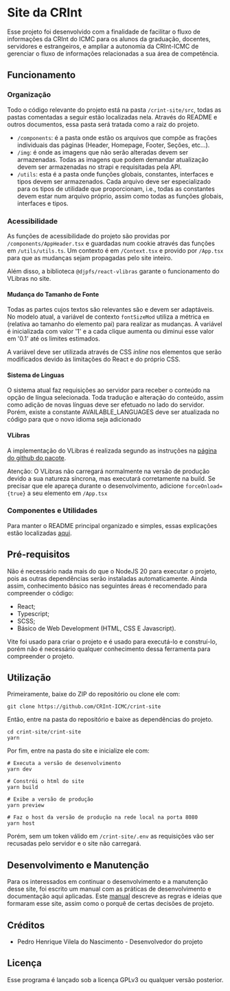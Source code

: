# Site da CRInt

Esse projeto foi desenvolvido com a finalidade de facilitar o fluxo de informações da CRInt do ICMC para os alunos da graduação, docentes, servidores e estrangeiros, e ampliar a autonomia da CRInt-ICMC de gerenciar o fluxo de informações relacionadas a sua área de competência.

## Funcionamento

### Organização

Todo o código relevante do projeto está na pasta `/crint-site/src`, todas as pastas comentadas a seguir estão localizadas nela. Através do README e outros documentos, essa pasta será tratada como a raiz do projeto.

- `/components`: é a pasta onde estão os arquivos que compõe as frações individuais das páginas (Header, Homepage, Footer, Seções, etc...).
- `/img`: é onde as imagens que não serão alteradas devem ser armazenadas. Todas as imagens que podem demandar atualização devem ser armazenadas no strapi e requisitadas pela API.
- `/utils`: esta é a pasta onde funções globais, constantes, interfaces e tipos devem ser armazenados. Cada arquivo deve ser especializado para os tipos de utilidade que proporcionam, i.e., todas as constantes devem estar num arquivo próprio, assim como todas as funções globais, interfaces e tipos.

### Acessibilidade

As funções de acessibilidade do projeto são providas por `/components/AppHeader.tsx` e guardadas num cookie através das funções em `/utils/utils.ts`. Um contexto é em `/Context.tsx` e provido por `/App.tsx` para que as mudanças sejam propagadas pelo site inteiro.

Além disso, a biblioteca `@djpfs/react-vlibras` garante o funcionamento do VLibras no site.

#### Mudança do Tamanho de Fonte

Todas as partes cujos textos são relevantes são e devem ser adaptáveis. No modelo atual, a variável de contexto `fontSizeMod` utiliza a métrica `em` (relativa ao tamanho do elemento pai) para realizar as mudanças. A variável é inicializada com valor '1' e a cada clique aumenta ou diminui esse valor em '0.1' até os limites estimados.

A variável deve ser utilizada através de CSS *inline* nos elementos que serão modificados devido às limitações do React e do próprio CSS.

#### Sistema de Línguas

O sistema atual faz requisições ao servidor para receber o conteúdo na opção de língua selecionada. Toda tradução e alteração do conteúdo, assim como adição de novas línguas deve ser efetuado no lado do servidor. Porém, existe a constante AVAILABLE_LANGUAGES deve ser atualizada no código para que o novo idioma seja adicionado

#### VLibras

A implementação do VLibras é realizada segundo as instruções na [página do github do pacote](https://github.com/djpfs/react-vlibras).

Atenção: O VLibras não carregará normalmente na versão de produção devido a sua natureza síncrona, mas executará corretamente na build. Se precisar que ele apareça durante o desenvolvimento, adicione `forceOnload={true}` a seu elemento em `/App.tsx`

### Componentes e Utilidades

Para manter o README principal organizado e simples, essas explicações estão localizadas [aqui](Funcionamento.md).

## Pré-requisitos

Não é necessário nada mais do que o NodeJS 20 para executar o projeto, pois as outras dependências serão instaladas automaticamente. Ainda assim, conhecimento básico nas seguintes áreas é recomendado para compreender o código:

- React;
- Typescript;
- SCSS;
- Básico de Web Development (HTML, CSS E Javascript).

Vite foi usado para criar o projeto e é usado para executá-lo e construí-lo, porém não é necessário qualquer conhecimento dessa ferramenta para compreender o projeto.

## Utilização

Primeiramente, baixe do ZIP do repositório ou clone ele com:

```
git clone https://github.com/CRInt-ICMC/crint-site
```

Então, entre na pasta do repositório e baixe as dependências do projeto.

```
cd crint-site/crint-site
yarn
```

Por fim, entre na pasta do site e inicialize ele com:

```
# Executa a versão de desenvolvimento
yarn dev

# Constrói o html do site
yarn build

# Exibe a versão de produção
yarn preview

# Faz o host da versão de produção na rede local na porta 8080
yarn host
```
Porém, sem um token válido em `/crint-site/.env` as requisições vão ser recusadas pelo servidor e o site não carregará.

## Desenvolvimento e Manutenção

Para os interessados em continuar o desenvolvimento e a manutenção desse site, foi escrito um manual com as práticas de desenvolvimento e documentação aqui aplicadas. Este [manual](Recomendacoes.md) descreve as regras e ideias que formaram esse site, assim como o porquê de certas decisões de projeto.

## Créditos

- Pedro Henrique Vilela do Nascimento - Desenvolvedor do projeto

## Licença

Esse programa é lançado sob a licença GPLv3 ou qualquer versão posterior.

